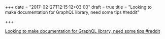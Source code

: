 +++
date = "2017-02-27T12:15:12+03:00"
draft = true
title = "Looking to make documentation for GraphQL library, need some tips  #reddit"

+++

<p><a href="https://t.co/ox1AA0qyQr">Looking to make documentation for GraphQL library, need some tips  #reddit</a></p>
